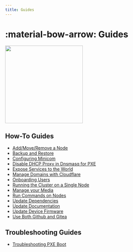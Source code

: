 ```yaml
---
title: Guides
---
```


# :material-bow-arrow: Guides

<div class="banner-image-wrapper">
  <img class="banner-image" src="https://images.unsplash.com/photo-1600492515568-8868f609511e?q=80&w=1550&auto=format&fit=crop&ixlib=rb-4.1.0&ixid=M3wxMjA3fDB8MHxwaG90by1wYWdlfHx8fGVufDB8fHx8fA%3D%3D" style="object-position: 0% 55%; height: 250px;">
</div>

## How-To Guides

- [Add/Move/Remove a Node](./how_to_add_or_remove_nodes.md)
- [Backup and Restore](./how_to_backup_and_restore.md)
- [Configuring Minicom](./how_to_configure_minicom.md)
- [Disable DHCP Proxy in Dnsmasq for PXE](./how_to_disable_dhcp_proxy_in_dnsmasq_for_pxe.md)
- [Expose Services to the World](./how_to_expose_services_to_world.md)
- [Manage Domains with Cloudflare](./how_to_manage_domain_with_cloudflare.md)
- [Onboarding Users](./how_to_onboard_users.md)
- [Running the Cluster on a Single Node](./how_to_run_cluster_with_a_single_node.md)
- [Manage your Media](./how_to_for_media_management.md)
- [Run Commands on Nodes](./how_to_run_commands_on_multiple_nodes.md)
- [Update Dependencies](./how_to_update_dependencies.md)
- [Update Documentation](./how_to_update_documentation.md)
- [Update Device Firmware](./how_to_update_firmware.md)
- [Use Both Github and Gitea](./how_to_use_both_github_and_gitea.md)

## Troubleshooting Guides

- [Troubleshooting PXE Boot](./troubleshooting_pxe_boot.md)
